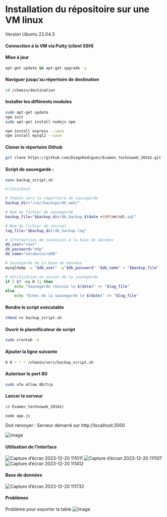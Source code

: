# Installation du répositoire sur une VM linux
Version Ubuntu 22.04.3
#### **Connection à la VM via Putty (client SSH)**


#### **Mise à jour**
```bash
apt-get update && apt-get upgrade -y
```

#### **Naviguer jusqu'au répertoire de destination**
```bash
cd /chemin/destination
```

#### **Installer les différents modules**
```bash
sudo apt-get update
npm init
sudo apt-get install nodejs npm
```
```bash
npm install express --save
npm install mysql2 --save
```




#### **Cloner le répertoire Github**
```bash
git clone https://github.com/DiegoRadigues/Examen_technoweb_20342.git
```


#### **Script de sauvegarde :**
```bash
nano backup_script.sh
```

```bash
#!/bin/bash

# Chemin vers le répertoire de sauvegarde
backup_dir="/var/backups/db_web/"

# Nom du fichier de sauvegarde
backup_file="$backup_dir/db_backup_$(date +\%Y\%m\%d).sql"

# Nom du fichier de journal
log_file="$backup_dir/db_backup.log"

# Informations de connexion à la base de données
db_user="root"
db_password="mdp"
db_name="VocabulaireDB"

# Sauvegarde de la base de données
mysqldump -u "$db_user" -p"$db_password" "$db_name" > "$backup_file"

# Vérification du succès de la sauvegarde
if [ $? -eq 0 ]; then
    echo "Sauvegarde réussie le $(date)" >> "$log_file"
else
    echo "Échec de la sauvegarde le $(date)" >> "$log_file"

```

#### **Rendre le script exécutable**
```bash
chmod +x backup_script.sh
```

#### **Ouvrir le plannificateur de script**
```bash
sudo crontab -e
```

#### **Ajouter la ligne suivante**
```bash
0 0 * * * /chemin/vers/backup_script.sh
```

#### **Autoriser le port 80**
```bash
sudo ufw allow 80/tcp
```


#### **Lancer le serveur**
```bash
cd Examen_technoweb_20342/
```
```bash
node app.js
```
Doit renvoyer : Serveur démarré sur http://localhost:3000

![image](https://github.com/DiegoRadigues/Examen_technoweb_20342/assets/99732004/e076eb4f-ee19-4d3c-bdd5-e919530762b1)


#### **Utilisation de l'interface**
![Capture d’écran 2023-12-20 111011](https://github.com/DiegoRadigues/Examen_technoweb_20342/assets/99732004/614cd200-6e4c-4525-a0e7-fb0167da074d)
![Capture d’écran 2023-12-20 111107](https://github.com/DiegoRadigues/Examen_technoweb_20342/assets/99732004/d83ed08c-c229-407e-a5ba-1db013c28132)
![Capture d’écran 2023-12-20 111412](https://github.com/DiegoRadigues/Examen_technoweb_20342/assets/99732004/626a0815-a9e7-4fe4-a80c-f4bb4ac03d91)


#### **Base de données**
![Capture d’écran 2023-12-20 111732](https://github.com/DiegoRadigues/Examen_technoweb_20342/assets/99732004/d21f610e-4085-4291-b633-81585c5842b1)

#### **Problèmes**

Problème pour exporter la table 
![image](https://github.com/DiegoRadigues/Examen_technoweb_20342/assets/99732004/80475428-1272-443a-af7f-fb5a84f057ce)





